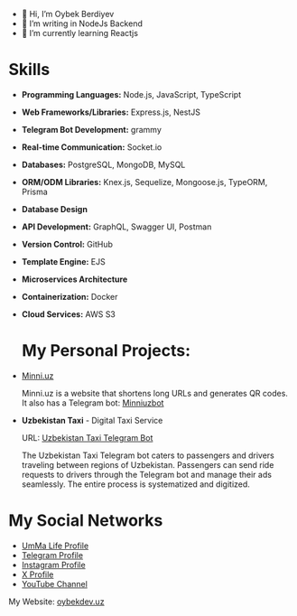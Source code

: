 - 👋 Hi, I’m Oybek Berdiyev
- 👀 I’m writing in NodeJs Backend
- 🌱 I’m currently learning Reactjs

# Skills

- **Programming Languages:** Node.js, JavaScript, TypeScript
- **Web Frameworks/Libraries:** Express.js, NestJS
- **Telegram Bot Development:** grammy
- **Real-time Communication:** Socket.io
- **Databases:** PostgreSQL, MongoDB, MySQL
- **ORM/ODM Libraries:** Knex.js, Sequelize, Mongoose.js, TypeORM, Prisma
- **Database Design**
- **API Development:** GraphQL, Swagger UI, Postman
- **Version Control:** GitHub
- **Template Engine:** EJS
- **Microservices Architecture**
- **Containerization:** Docker
- **Cloud Services:** AWS S3


  # My Personal Projects:

- [Minni.uz](https://minni.uz)

  Minni.uz is a website that shortens long URLs and generates QR codes.  
  It also has a Telegram bot: [Minniuzbot](https://minniuzbot)

- **Uzbekistan Taxi** - Digital Taxi Service
  
  URL: [Uzbekistan Taxi Telegram Bot](https://t.me/uzbekistantaxirobot)
  
  The Uzbekistan Taxi Telegram bot caters to passengers and drivers traveling between regions of Uzbekistan. Passengers can send ride requests to drivers through the Telegram bot and manage their ads seamlessly. The entire process is systematized and digitized.


# My Social Networks

- [UmMa Life Profile](https://ummalife.com/oybekdevuz)
- [Telegram Profile](https://t.me/oybekdevuz)
- [Instagram Profile](https://instagram.com/oybekdev.uz)
- [X Profile](https://x.com/oybekdev.uz)
- [YouTube Channel](https://youtube.com/@oybekdevuz)

My Website: [oybekdev.uz](https://oybekdev.uz)

<!---
OybekBerdiyev/OybekBerdiyev is a ✨ special ✨ repository because its `README.md` (this file) appears on your GitHub profile.
You can click the Preview link to take a look at your changes.
--->
